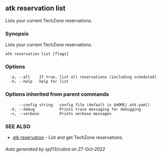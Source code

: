 ## atk reservation list

Lists your current TechZone reservations.

### Synopsis

Lists your current TechZone reservations.

```
atk reservation list [flags]
```

### Options

```
  -a, --all    If true, list all reservations (including scheduled)
  -h, --help   help for list
```

### Options inherited from parent commands

```
      --config string   config file (default is $HOME/.atk.yaml)
  -X, --debug           Prints trace messaging for debugging
  -v, --verbose         Prints verbose messages
```

### SEE ALSO

* [atk reservation](atk_reservation.md)	 - List and get TechZone reservations.

###### Auto generated by spf13/cobra on 27-Oct-2022
